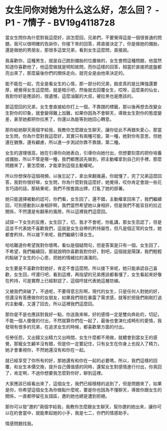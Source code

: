 # 女生问你对她为什么这么好，怎么回？ - P1 - 7情子 - BV19g41187z8

當女生問你為什麼對我這麼好，該怎麼回，兄弟們，不要覺得這是一個很普通的問題，我可以很明確的告訴你，你接下來的回答，將直接決定了，你是做她的備胎，還是做她的男朋友，那很多這堂兄弟，看到女生這麼問，直接說。

我喜歡你，這種男生，就是自己跑到備胎的位置做的，女生會問這種問題，他當然知道你喜歡他了，他這麼做就是明知故問，而你這樣的回答，相當於直接把底盤都亮出來了，那麼最後你們的關係走向，就完全是由他來決定的。

能不能在一起，完全是看女生的心情，那一部分的兄弟，臉皮真的是比陳強還要厚，總覺得女生這麼問，就是暗示吧，然後就去回覆女生，哎呀，這麼美的仙女，我對你好是應該的，很遺憾，這麼油膩的大叔，被拉黑也是應該的。

那這麼回的兄弟，女生會直接給你打上一個，不靠譜的標籤，那以後再想去改變女生對你的印象，就會變得難上加難，如果你因為不會聊天，導致女生對你的態度變差，甚至她都把你拉黑了，你還以為能等到她回心轉意。

那你給她聊天兩個字給我，我教你怎麼跟女生聊天，讓你從此不再錯失愛心，那當女生問，你為什麼對我這麼好，其實只有兩種可能，第一種，她對你有意思，但她還在猶豫，還有顧慮，所以進一步測試你靠不靠譜，第二種。

女生的道理很高，她在引導你向她表白，引導你向她付出，但想要刻意的把你培養成備胎，所以不管是哪一種，我們都應該先做到，把主動權拿到自己的手裡，那麼問題來了，要怎麼做，才能拿到這個主動權呢。

所以你想保存這個視頻，以後忘記了，拿出來翻幾遍，你就懂了，完了兄弟這麼回答，我對你很好嘛，女生問，你為什麼對我這麼好，她覺得，哎你肯定會說一些花言巧語的話，那結果呢，我們不按套路出牌，打亂了她的部署。

她只能選擇被動的認可，你們看，女生回了，還不錯，主動權拿回來了，我們繼續回，可別感動到以身相許啊，我們當然希望她以身相許，但是我們不能盲目的拉近關係，不然還是有翻車的風險，所以這裡我們這麼回。

試探一下女生的反應，女生回了，切，我才不會呢，你亂講，那女生否認了，但是這並不代表她不喜歡我們，這就是女生自帶的矜持屬性，但凡是個正常的女性，她都會矜持，所以接下來呢，我們繼續引導女生。

哈哈難道你希望我對你壞嗎，看似是個疑問句，但是答案是只有一個，女生回了，不希望，我們繼續回，那就說明你喜歡我對你好，對吧，這個就是陽謀，我們輕輕的點破了女生的小心思，把她的情緒拉的滿滿的。

女生要是不喜歡你對她好，肯定不會這麼問，所以接下來呢，她只能承認自己喜歡，女生回，哼還行吧，看到這裡，再指望的兄弟應該都看懂了，女生看起來好像在矜持，可是實際上已經默認了，這個哼就代表她這層防線。

又被我們突破了，不過呢，不要得意忘形啊，現代的女生，只是任何人對她的好，但還沒有答應做你的女朋友，如果我們現在暴露了需求感，就等於把我們剛剛打過的主動權，又還了回去，所以這裡我們這麼回。

那你是不是也應該對我好一點，你送我來嘛，好的感情一定是雙向奔赴的，切記，不能一個人傻傻的付出，不然就算你們在一起了，最後也會演化成畸形的愛情，我發現有很多的兄弟，在追求女生的時候，都喜歡單方面的付出。

任勞任怨，又出錢又出精力又出時間，女生什麼都不用做，就體會到當女王的感覺，那寵女生顧羊沒有錯，但是你一定要記住，只有女生在你身上也投入了精力，她才會重視你，不然她還沒有和你在一起。

就已經享受了你所有的好，那她還有和你在一起的必要嗎，所以，我們這樣的回覆，和女生本價交換，提升自己價值感的同時，還幫女生對感情進行付出，你真回了，肯定啊，不過你想要我怎麼對你好，聊到這裡。

大家應該已經看出來了，這個女生，我們已經穩穩的追到了，但是問題來了，如果是你，你希望這個女生為你做點什麼呢，要是你也因為不懂聊天，導致你跟女生的關係，一直都停留在友誼區，邀約她也總是遭到拒絕。

那你可以發"邀約"兩個字給我，我教你怎麼跟女生聊天，幫你邀約她出來，讓你可以在約會當中，就能牽起她的小手，我是七二，你們的情感助手。

情感問題找我。